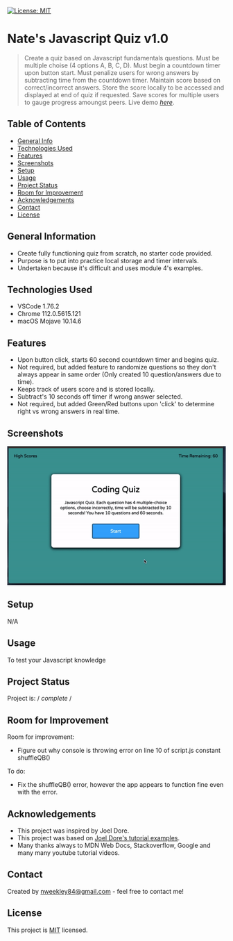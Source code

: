 [![License: MIT](https://img.shields.io/badge/License-MIT-yellow.svg)](https://opensource.org/licenses/MIT)
# Nate's Javascript Quiz v1.0
> Create a quiz based on Javascript fundamentals questions.
> Must be multiple choise (4 options A, B, C, D).
> Must begin a countdown timer upon button start.
> Must penalize users for wrong answers by subtracting time from the countdown timer.
> Maintain score based on correct/incorrect answers.
> Store the score locally to be accessed and displayed at end of quiz if requested.
> Save scores for multiple users to gauge progress amoungst peers.
> Live demo [_here_](https://nweekley84.github.io/quiz1-challenge/).

## Table of Contents
* [General Info](#general-information)
* [Technologies Used](#technologies-used)
* [Features](#features)
* [Screenshots](#screenshots)
* [Setup](#setup)
* [Usage](#usage)
* [Project Status](#project-status)
* [Room for Improvement](#room-for-improvement)
* [Acknowledgements](#acknowledgements)
* [Contact](#contact)
* [License](#license)


## General Information
- Create fully functioning quiz from scratch, no starter code provided.
- Purpose is to put into practice local storage and timer intervals.
- Undertaken because it's difficult and uses module 4's examples.


## Technologies Used
- VSCode 1.76.2
- Chrome 112.0.5615.121 
- macOS Mojave 10.14.6 


## Features
- Upon button click, starts 60 second countdown timer and begins quiz.
- Not required, but added feature to randomize questions so they don't always appear in same order (Only created 10 question/answers due to time).
- Keeps track of users score and is stored locally.
- Subtract's 10 seconds off timer if wrong answer selected.
- Not required, but added Green/Red buttons upon 'click' to determine right vs wrong answers in real time.

## Screenshots
![Example screenshot 1](./assets/images/00ss-gif.gif)


## Setup
N/A


## Usage
To test your Javascript knowledge


## Project Status
Project is: / _complete_ /


## Room for Improvement
Room for improvement:
- Figure out why console is throwing error on line 10 of script.js constant shuffleQB()

To do:
- Fix the shuffleQB() error, however the app appears to function fine even with the error.


## Acknowledgements
- This project was inspired by Joel Dore.
- This project was based on [Joel Dore's tutorial examples](https://github.com/JoelDore).
- Many thanks always to MDN Web Docs, Stackoverflow, Google and many many youtube tutorial videos.


## Contact
Created by [nweekley84@gmail.com](mailto:nweekley84@gmail.com) - feel free to contact me!


## License
This project is [MIT](https://opensource.org/licenses/MIT) licensed.

